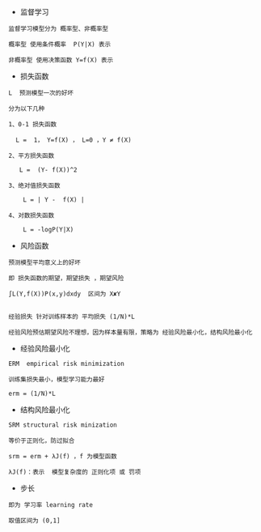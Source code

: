 * 监督学习

```
监督学习模型分为 概率型、非概率型

概率型 使用条件概率  P(Y|X) 表示

非概率型 使用决策函数 Y=f(X) 表示
```

* 损失函数

```
L  预测模型一次的好坏

分为以下几种

1、0-1 损失函数

  L =  1， Y=f(X) ， L=0 ，Y ≠ f(X)

2、平方损失函数

   L =  (Y- f(X))^2 

3、绝对值损失函数

    L = | Y -  f(X) |

4、对数损失函数

    L = -logP(Y|X)
```

* 风险函数

```
预测模型平均意义上的好坏

即 损失函数的期望，期望损失 ，期望风险

∫L(Y,f(X))P(x,y)dxdy  区间为 X✘Y


经验损失 针对训练样本的 平均损失 (1/N)*L

经验风险预估期望风险不理想，因为样本量有限，策略为 经验风险最小化，结构风险最小化
```

* 经验风险最小化

```
ERM  empirical risk minimization

训练集损失最小，模型学习能力最好

erm = (1/N)*L
```

* 结构风险最小化

```
SRM structural risk minization 

等价于正则化，防过拟合

srm = erm + λJ(f) ，f 为模型函数 

λJ(f)：表示  模型复杂度的 正则化项 或 罚项
```

* 步长

```
即为 学习率 learning rate

取值区间为 (0,1]
```



